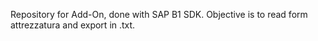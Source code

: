 Repository for Add-On, done with SAP B1 SDK.
Objective is to read form attrezzatura and export in .txt.
